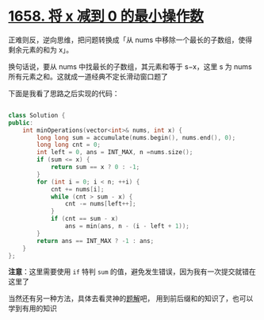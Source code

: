 # [1658. 将 x 减到 0 的最小操作数](https://leetcode.cn/problems/minimum-operations-to-reduce-x-to-zero/description/)

正难则反，逆向思维，把问题转换成「从 nums 中移除一个最长的子数组，使得剩余元素的和为 x」。

换句话说，要从 nums 中找最长的子数组，其元素和等于 s−x，这里 s 为 nums 所有元素之和。这就成一道经典不定长滑动窗口题了

下面是我看了思路之后实现的代码：

```cpp

class Solution {
public:
    int minOperations(vector<int>& nums, int x) {
        long long sum = accumulate(nums.begin(), nums.end(), 0);
        long long cnt = 0;
        int left = 0, ans = INT_MAX, n =nums.size();
        if (sum <= x) {
            return sum == x ? 0 : -1;
        }
        for (int i = 0; i < n; ++i) {
            cnt += nums[i];
            while (cnt > sum - x) {
                cnt -= nums[left++];
            }
            if (cnt == sum - x)
                ans = min(ans, n - (i - left + 1));
        }
        return ans == INT_MAX ? -1 : ans;
    }
};
```

**注意**：这里需要使用 `if` 特判 `sum` 的值，避免发生错误，因为我有一次提交就错在这里了

当然还有另一种方法，具体去看灵神的[题解](https://leetcode.cn/problems/minimum-operations-to-reduce-x-to-zero/solutions/2048811/ni-xiang-si-wei-pythonjavacgo-by-endless-b4jt/)吧，
用到前后缀和的知识了，也可以学到有用的知识
